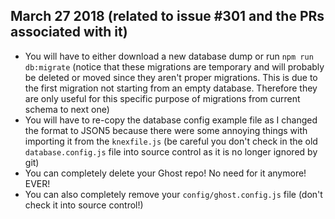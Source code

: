 ## March 27 2018 (related to issue #301 and the PRs associated with it)
- You will have to either download a new database dump or run `npm run db:migrate` (notice that these migrations are temporary and will probably be deleted or moved since they aren't proper migrations. This is due to the first migration not starting from an empty database. Therefore they are only useful for this specific purpose of migrations from current schema to next one)
- You will have to re-copy the database config example file as I changed the format to JSON5 because there were some annoying things with importing it from the `knexfile.js` (be careful you don't check in the old `database.config.js` file into source control as it is no longer ignored by git)
- You can completely delete your Ghost repo! No need for it anymore! EVER!
- You can also completely remove your `config/ghost.config.js` file (don't check it into source control!)
